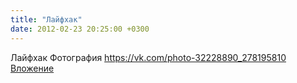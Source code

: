 ```yaml
---
title: "Лайфхак"
date: 2012-02-23 20:25:00 +0300
---
```


Лайфхак
Фотография
<a class="vk-attach" href="https://vk.com/photo-32228890_278195810">https://vk.com/photo-32228890_278195810</a>
<a class="vk-attach" href="https://vk.com/photo-32228890_278195810">Вложение</a>
